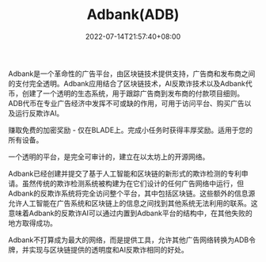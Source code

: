 ﻿---
weight: 
title: "Adbank(ADB)"
description: "Adbank是一个革命性的广告平台，由区块链技术提供支持，广告商和发布商之间的支付完全透明"
date: 2022-07-14T21:57:40+08:00
lastmod: 2022-07-14T16:45:40+08:00
draft: false
authors: ["MineW"]
featuredImage: "adbankadb.webp"
link: "https://adbank.network/"
tags: ["数字代币","Adbank(ADB)"]
categories: ["navigation"]
navigation: ["数字代币"]
lightgallery: true
toc: true
pinned: false
recommend: false
recommend1: false
---
Adbank是一个革命性的广告平台，由区块链技术提供支持，广告商和发布商之间的支付完全透明。Adbank应用结合了区块链技术，AI反欺诈技术以及Adbank代币，创建了一个透明的生态系统，用于跟踪广告商到发布商的付款项目细则。ADB代币在专业广告经济中发挥不可或缺的作用，可用于访问平台、购买广告以及运行反欺诈AI。

赚取免费的加密奖励 - 仅在BLADE上。完成小任务时获得丰厚奖励。适用于您的所有设备。

一个透明的平台，是完全可审计的，建立在以太坊上的开源网络。

Adbank已经创建并提交了基于人工智能和区块链的新形式的欺诈检测的专利申请。虽然传统的欺诈检测系统被构建为在它们设计的任何广告网络中运行，但Adbank的反欺诈系统将完全访问整个平台，其中包括区块链。这些额外的信息源允许人工智能在广告系统和区块链上的信息之间找到其他系统无法利用的联系。这意味着Adbank的反欺诈AI可以通过内置到Adbank平台的结构中，在其他失败的地方取得成功。

Adbank不打算成为最大的网络，而是提供工具，允许其他广告网络转换为ADB令牌，并实现与区块链提供的透明度和AI反欺诈相同的好处。